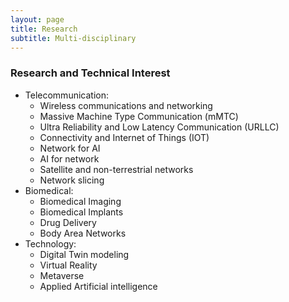 ```yaml
---
layout: page
title: Research
subtitle: Multi-disciplinary
---
```

### Research and Technical Interest
- Telecommunication:
  - Wireless communications and networking
  - Massive Machine Type Communication (mMTC)
  - Ultra Reliability and Low Latency Communication (URLLC)
  - Connectivity and Internet of Things (IOT)
  - Network for AI
  - AI for network
  - Satellite and non-terrestrial networks
  - Network slicing
- Biomedical:
  - Biomedical Imaging
  - Biomedical Implants
  - Drug Delivery
  - Body Area Networks
- Technology:
  - Digital Twin modeling
  - Virtual Reality
  - Metaverse
  - Applied Artificial intelligence
